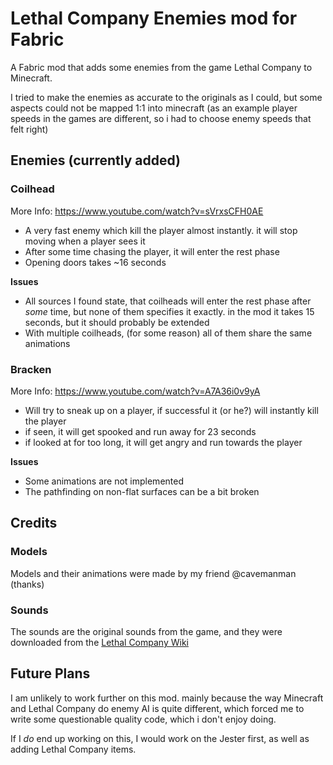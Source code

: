 # Lethal Company Enemies mod for Fabric
A Fabric mod that adds some enemies from the game Lethal Company to Minecraft.

I tried to make the enemies as accurate to the originals as I could, but some aspects could not be mapped 1:1 into minecraft (as an example player speeds in the games are different, so i had to choose enemy speeds that felt right)

## Enemies (currently added)

### Coilhead

More Info: https://www.youtube.com/watch?v=sVrxsCFH0AE

* A very fast enemy which kill the player almost instantly. it will stop moving when a player sees it
* After some time chasing the player, it will enter the rest phase
* Opening doors takes ~16 seconds

**Issues**
* All sources I found state, that coilheads will enter the rest phase after *some* time, but none of them specifies it exactly. in the mod it takes 15 seconds, but it should probably be extended
* With multiple coilheads, (for some reason) all of them share the same animations
### Bracken

More Info: https://www.youtube.com/watch?v=A7A36i0v9yA

* Will try to sneak up on a player, if successful it (or he?) will instantly kill the player
* if seen, it will get spooked and run away for 23 seconds
* if looked at for too long, it will get angry and run towards the player

**Issues**
* Some animations are not implemented
* The pathfinding on non-flat surfaces can be a bit broken

## Credits
### Models
Models and their animations were made by my friend @cavemanman (thanks)
### Sounds
The sounds are the original sounds from the game, and they were downloaded from the [Lethal Company Wiki](https://lethal-company.fandom.com)
## Future Plans
I am unlikely to work further on this mod. mainly because the way Minecraft and Lethal Company do enemy AI is quite different, which forced me to write some questionable quality code, which i don't enjoy doing.

If I *do* end up working on this, I would work on the Jester first, as well as adding Lethal Company items.
